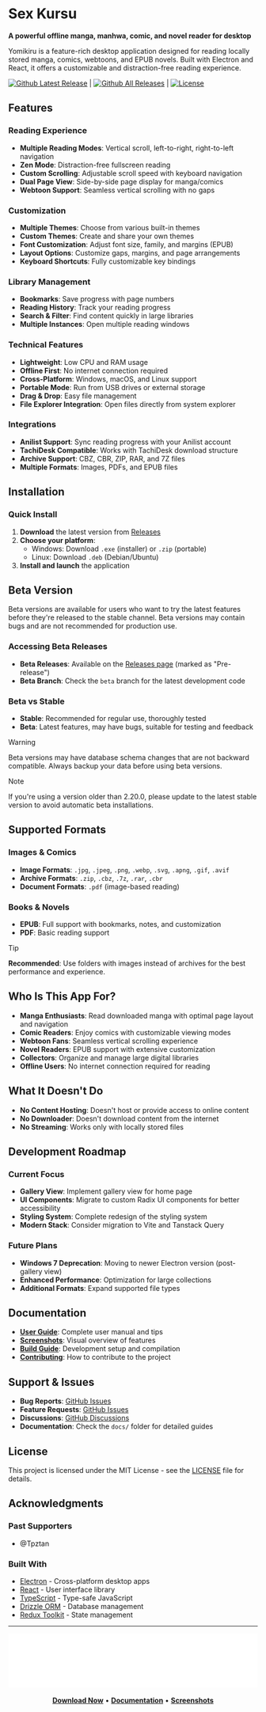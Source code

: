 # Sex Kursu

**A powerful offline manga, manhwa, comic, and novel reader for desktop**

Yomikiru is a feature-rich desktop application designed for reading locally stored manga, comics, webtoons, and EPUB novels. Built with Electron and React, it offers a customizable and distraction-free reading experience.

[![Github Latest Release](https://img.shields.io/github/v/tag/mienaiyami/yomikiru?label=release&style=flat-square&logo=github)](https://github.com/mienaiyami/yomikiru/releases/latest) |
[![Github All Releases](https://img.shields.io/github/downloads/mienaiyami/yomikiru/total.svg?style=flat-square&logo=github)](https://github.com/mienaiyami/yomikiru/releases) |
[![License](https://img.shields.io/github/license/mienaiyami/yomikiru?style=flat-square)](LICENSE)

## Features

### Reading Experience

- **Multiple Reading Modes**: Vertical scroll, left-to-right, right-to-left navigation
- **Zen Mode**: Distraction-free fullscreen reading
- **Custom Scrolling**: Adjustable scroll speed with keyboard navigation
- **Dual Page View**: Side-by-side page display for manga/comics
- **Webtoon Support**: Seamless vertical scrolling with no gaps

### Customization

- **Multiple Themes**: Choose from various built-in themes
- **Custom Themes**: Create and share your own themes
- **Font Customization**: Adjust font size, family, and margins (EPUB)
- **Layout Options**: Customize gaps, margins, and page arrangements
- **Keyboard Shortcuts**: Fully customizable key bindings

### Library Management

- **Bookmarks**: Save progress with page numbers
- **Reading History**: Track your reading progress
- **Search & Filter**: Find content quickly in large libraries
- **Multiple Instances**: Open multiple reading windows

### Technical Features

- **Lightweight**: Low CPU and RAM usage
- **Offline First**: No internet connection required
- **Cross-Platform**: Windows, macOS, and Linux support
- **Portable Mode**: Run from USB drives or external storage
- **Drag & Drop**: Easy file management
- **File Explorer Integration**: Open files directly from system explorer

### Integrations

- **Anilist Support**: Sync reading progress with your Anilist account
- **TachiDesk Compatible**: Works with TachiDesk download structure
- **Archive Support**: CBZ, CBR, ZIP, RAR, and 7Z files
- **Multiple Formats**: Images, PDFs, and EPUB files

## Installation

### Quick Install

1. **Download** the latest version from [Releases](https://github.com/mienaiyami/yomikiru/releases/latest)
2. **Choose your platform**:
   - Windows: Download `.exe` (installer) or `.zip` (portable)
   - Linux: Download `.deb` (Debian/Ubuntu)
3. **Install and launch** the application

## Beta Version

Beta versions are available for users who want to try the latest features before they're released to the stable channel. Beta versions may contain bugs and are not recommended for production use.

### Accessing Beta Releases

- **Beta Releases**: Available on the [Releases page](https://github.com/mienaiyami/yomikiru/releases) (marked as "Pre-release")
- **Beta Branch**: Check the `beta` branch for the latest development code

### Beta vs Stable

- **Stable**: Recommended for regular use, thoroughly tested
- **Beta**: Latest features, may have bugs, suitable for testing and feedback

> [!WARNING]
> Beta versions may have database schema changes that are not backward compatible. Always backup your data before using beta versions.

> [!NOTE]
> If you're using a version older than 2.20.0, please update to the latest stable version to avoid automatic beta installations.

## Supported Formats

### Images & Comics

- **Image Formats**: `.jpg`, `.jpeg`, `.png`, `.webp`, `.svg`, `.apng`, `.gif`, `.avif`
- **Archive Formats**: `.zip`, `.cbz`, `.7z`, `.rar`, `.cbr`
- **Document Formats**: `.pdf` (image-based reading)

### Books & Novels

- **EPUB**: Full support with bookmarks, notes, and customization
- **PDF**: Basic reading support

> [!TIP]
> **Recommended**: Use folders with images instead of archives for the best performance and experience.

## Who Is This App For?

- **Manga Enthusiasts**: Read downloaded manga with optimal page layout and navigation
- **Comic Readers**: Enjoy comics with customizable viewing modes
- **Webtoon Fans**: Seamless vertical scrolling experience
- **Novel Readers**: EPUB support with extensive customization
- **Collectors**: Organize and manage large digital libraries
- **Offline Users**: No internet connection required for reading

## What It Doesn't Do

- **No Content Hosting**: Doesn't host or provide access to online content
- **No Downloader**: Doesn't download content from the internet
- **No Streaming**: Works only with locally stored files

## Development Roadmap

### Current Focus

- **Gallery View**: Implement gallery view for home page
- **UI Components**: Migrate to custom Radix UI components for better accessibility
- **Styling System**: Complete redesign of the styling system
- **Modern Stack**: Consider migration to Vite and Tanstack Query

### Future Plans

- **Windows 7 Deprecation**: Moving to newer Electron version (post-gallery view)
- **Enhanced Performance**: Optimization for large collections
- **Additional Formats**: Expand supported file types

## Documentation

- **[User Guide](docs/GUIDE.md)**: Complete user manual and tips
- **[Screenshots](docs/SCREENSHOTS.md)**: Visual overview of features
- **[Build Guide](docs/build.md)**: Development setup and compilation
- **[Contributing](docs/contribute.md)**: How to contribute to the project

## Support & Issues

- **Bug Reports**: [GitHub Issues](https://github.com/mienaiyami/yomikiru/issues)
- **Feature Requests**: [GitHub Issues](https://github.com/mienaiyami/yomikiru/issues)
- **Discussions**: [GitHub Discussions](https://github.com/mienaiyami/yomikiru/discussions)
- **Documentation**: Check the `docs/` folder for detailed guides

## License

This project is licensed under the MIT License - see the [LICENSE](LICENSE) file for details.

## Acknowledgments

### Past Supporters

- @Tpztan

### Built With

- [Electron](https://www.electronjs.org/) - Cross-platform desktop apps
- [React](https://reactjs.org/) - User interface library
- [TypeScript](https://www.typescriptlang.org/) - Type-safe JavaScript
- [Drizzle ORM](https://orm.drizzle.team/) - Database management
- [Redux Toolkit](https://redux-toolkit.js.org/) - State management

---

![info](https://github.com/mienaiyami/mienaiyami/blob/main/metrics.plugin.people.repository.svg)

<div align="center">

**[Download Now](https://github.com/mienaiyami/yomikiru/releases/latest)** • **[Documentation](docs/GUIDE.md)** • **[Screenshots](docs/SCREENSHOTS.md)**

</div>
